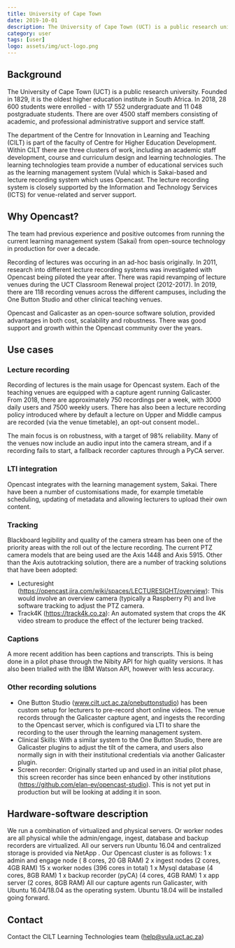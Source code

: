 ```yaml
---
title: University of Cape Town
date: 2019-10-01
description: The University of Cape Town (UCT) is a public research university. Founded in 1829, it is the oldest higher education institute in South Africa.  In 2018, 28 600 students were enrolled - with 17 552 undergraduate and 11 048 postgraduate students. 
category: user
tags: [user]
logo: assets/img/uct-logo.png
---
```


## Background

The University of Cape Town (UCT) is a public research university. Founded in 1829, it is the oldest higher education institute in South Africa.  In 2018, 28 600 students were enrolled - with 17 552 undergraduate and 11 048 postgraduate students. There are over 4500 staff members consisting of academic, and professional administrative support and service staff.

The department of the Centre for Innovation in Learning and Teaching (CILT) is part of the faculty of Centre for Higher Education Development. Within CILT there are three clusters of work, including an academic staff development, course and curriculum design and learning technologies. The learning technologies team provide a number of educational services such as the learning management system (Vula) which is Sakai-based and lecture recording system which uses Opencast. The lecture recording system is closely supported by the Information and Technology Services (ICTS) for venue-related and server support.

## Why Opencast?

The team had previous experience and positive outcomes from running the current learning management system (Sakai) from open-source technology in  production for over a decade. 

Recording of lectures was occuring in an ad-hoc basis originally. In 2011, research into different lecture recording systems was investigated with Opencast being piloted the year after. There was rapid revamping of lecture venues during the UCT Classroom Renewal project (2012-2017). In 2019, there are 118 recording venues across the different campuses, including the One Button Studio and other clinical teaching venues.

Opencast and Galicaster as an open-source software solution, provided advantages in both cost, scalability and robustness. There was good support and growth within the Opencast community over the years.

## Use cases

### Lecture recording
Recording of lectures is the main usage for Opencast system. Each of the teaching venues are equipped with a capture agent running Galicaster. From 2018, there are approximately 750 recordings per a week, with 3000 daily users and 7500 weekly users. There has also been a lecture recording policy introduced where by default a lecture on Upper and Middle campus are recorded (via the venue timetable), an opt-out consent model..

The main focus is on robustness, with a target of 98% reliability. Many of the venues now include an audio input into the camera stream, and if a recording fails to start, a fallback recorder captures through a PyCA server. 

### LTI integration

Opencast integrates with the learning management system, Sakai. There have been a number of customisations made, for example timetable scheduling, updating of metadata and allowing lecturers to upload their own content.

### Tracking

Blackboard legibility and quality of the camera stream has been one of the priority areas with the roll out of the lecture recording. The current PTZ camera models that are being used are the Axis 1448 and Axis 5915. Other than the Axis autotracking solution, there are a number of tracking solutions that have been adopted:
- Lecturesight (https://opencast.jira.com/wiki/spaces/LECTURESIGHT/overview): This would involve an overview camera (typically a Raspberry Pi) and live software tracking to adjust the PTZ camera.
- Track4K (https://track4k.co.za): An automated system that crops the 4K video stream to produce the effect of the lecturer being tracked.

### Captions
A more recent addition has been captions and transcripts. This is being done in a pilot phase through the Nibity API for high quality versions. It has also been trialled with the IBM Watson API, however with less accuracy.


### Other recording solutions
- One Button Studio (www.cilt.uct.ac.za/onebuttonstudio) has been custom setup for lecturers to pre-record short online videos. The venue records through the Galicaster capture agent, and ingests the recording to the Opencast server, which is configured via LTI to share the recording to the user through the learning management system.
- Clinical Skills: With a similar system to the One Button Studio, there are Galicaster plugins to adjust the tilt of the camera, and users also normally sign in with their institutional credentials via another Galicaster plugin.
- Screen recorder: Originally started up and used in an initial pilot phase, this screen recorder has since been enhanced by other institutions (https://github.com/elan-ev/opencast-studio). This is not yet put in production but will be looking at adding it in soon.

## Hardware-software description

We run a combination of virtualized and physical servers. Or worker nodes are all physical while the admin/engage, ingest, database and backup recorders are virtualized. All our servers run Ubuntu 16.04 and centralized storage is provided via NetApp . 
Our Opencast cluster is as follows: 
1 x admin and engage node ( 8 cores, 20 GB RAM)
2  x ingest nodes (2 cores, 4GB RAM)
15 x worker nodes (396 cores in total)
1 x Mysql database (4 cores, 8GB RAM)
1 x backup recorder (pyCA) (4 cores, 4GB RAM)
1 x app server (2 cores, 8GB RAM)
All our capture agents run Galicaster, with Ubuntu 16.04/18.04 as the operating system. Ubuntu 18.04 will be installed going forward.

## Contact
Contact the CILT Learning Technologies team (help@vula.uct.ac.za) 


